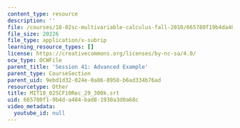 ```yaml
---
content_type: resource
description: ''
file: /courses/18-02sc-multivariable-calculus-fall-2010/665780f19b4da484bad81930a3d0a68c_MIT18_02SCF10Rec_29_300k.srt
file_size: 20226
file_type: application/x-subrip
learning_resource_types: []
license: https://creativecommons.org/licenses/by-nc-sa/4.0/
ocw_type: OCWFile
parent_title: 'Session 41: Advanced Example'
parent_type: CourseSection
parent_uid: 9ebd1d32-024e-0a86-8958-b6ad334b76ad
resourcetype: Other
title: MIT18_02SCF10Rec_29_300k.srt
uid: 665780f1-9b4d-a484-bad8-1930a3d0a68c
video_metadata:
  youtube_id: null
---
```

